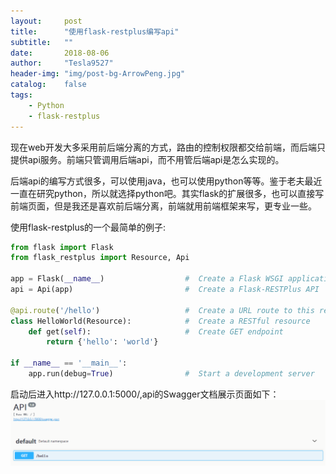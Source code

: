 ```yaml
---
layout:     post
title:      "使用flask-restplus编写api"
subtitle:   ""
date:       2018-08-06
author:     "Tesla9527"
header-img: "img/post-bg-ArrowPeng.jpg"
catalog:    false
tags:
    - Python
    - flask-restplus    
---
```


现在web开发大多采用前后端分离的方式，路由的控制权限都交给前端，而后端只提供api服务。前端只管调用后端api，而不用管后端api是怎么实现的。

后端api的编写方式很多，可以使用java，也可以使用python等等。鉴于老夫最近一直在研究python，所以就选择python吧。其实flask的扩展很多，也可以直接写前端页面，但是我还是喜欢前后端分离，前端就用前端框架来写，更专业一些。

使用flask-restplus的一个最简单的例子:
```python
from flask import Flask
from flask_restplus import Resource, Api

app = Flask(__name__)                  #  Create a Flask WSGI application
api = Api(app)                         #  Create a Flask-RESTPlus API

@api.route('/hello')                   #  Create a URL route to this resource
class HelloWorld(Resource):            #  Create a RESTful resource
    def get(self):                     #  Create GET endpoint
        return {'hello': 'world'}

if __name__ == '__main__':
    app.run(debug=True)                #  Start a development server
```

启动后进入http://127.0.0.1:5000/,api的Swagger文档展示页面如下：
![img](/img/in-post/restplus/Swagger.png)

